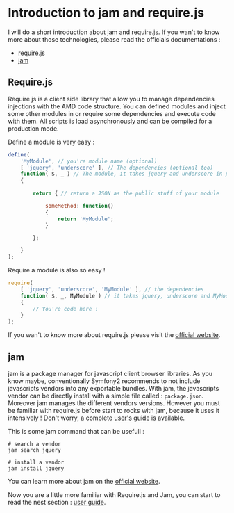 Introduction to jam and require.js
==================================

I will do a short introduction about jam and require.js. If you wan't to know more
about those technologies, please read the officials documentations :
	
-	[require.js](http://requirejs.org/)
-	[jam](http://jamjs.org/)

## Require.js

Require js is a client side library that allow you to manage dependencies injections with the 
AMD code structure. You can defined modules and inject some other modules in or require some
dependencies and execute code with them. All scripts is load asynchronously and can be
compiled for a production mode.

Define a module is very easy :

```javascript
define(
	'MyModule', // you're module name (optional)
	[ 'jquery', 'underscore' ], // The dependencies (optional too)
	function( $, _ ) // The module, it takes jquery and underscore in parameters
	{
 		
		return { // return a JSON as the public stuff of your module

			someMethod: function()
			{
				return 'MyModule';
			}

		};

	}
);
```

Require a module is also so easy !

```javascript
require(
	[ 'jquery', 'underscore', 'MyModule' ], // the dependencies
	function( $, _, MyModule ) // it takes jquery, underscore and MyModule in parameters
	{
		// You're code here !
	}
);
```
If you wan't to know more about require.js please visit the 
[official website](http://requirejs.org/).

## jam

jam is a package manager for javascript client browser libraries. As you know maybe,
conventionally Symfony2 recommends to not include javascripts vendors 
into any exportable bundles. With jam, the javascripts vendor can be directly install
with a simple file called : `package.json`. Moreover jam manages the different 
vendors versions. However you must be familiar with require.js before start to 
rocks with jam, because it uses it intensively ! Don't worry, a complete 
[user's guide](https://github.com/davidjegat/JamBundle/Resources/doc/user_guide.md) 
is available.

This is some jam command that can be usefull :

```
# search a vendor
jam search jquery
```

```
# install a vendor
jam install jquery
```

You can learn more about jam on the [official website](http://jamjs.org/docs).

Now you are a little more familiar with Require.js and Jam, you can start to read
the nest section : [user guide](https://github.com/davidjegat/JamBundle/blob/master/Resources/doc/user_guide.md).